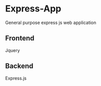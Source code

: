 # Express-App

General purpose express js web application

## Frontend

Jquery

## Backend

Express.js
